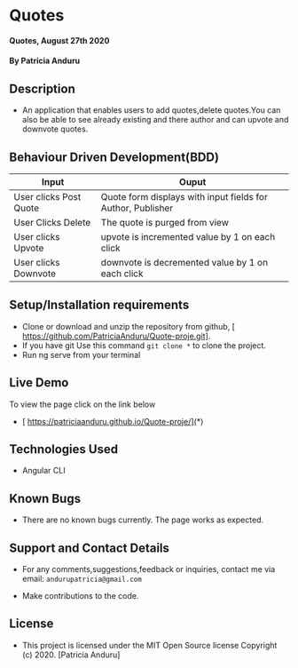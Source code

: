 # Quotes
#### Quotes, August 27th 2020
#### By **Patricia Anduru**

## Description
- An application that enables users to add quotes,delete quotes.You can also be able to see already existing and there author and can upvote and downvote quotes.

## Behaviour Driven Development(BDD)

| Input                        | Ouput                                                                                            |
|--------------------------    |----------------------------------------------------------------------------------------------    |
| User clicks Post  Quote     | Quote form displays with input fields for Author, Publisher                  |
| User Clicks Delete           | The quote is purged from view             |
| User clicks Upvote        |   upvote is incremented value by   1 on each click      |
| User clicks Downvote     | downvote is decremented value by 1 on each click     |

## Setup/Installation requirements

- Clone  or download and unzip the repository from github, [ https://github.com/PatriciaAnduru/Quote-proje.git].
- If you have git Use this command `git clone *` to clone the project.
- Run ng serve from your terminal

## Live Demo
To view the page click on the link below
* [ https://patriciaanduru.github.io/Quote-proje/](*)

## Technologies Used
- Angular CLI

## Known Bugs
- There are no known bugs currently. The page works as expected.

## Support and Contact Details
- For any comments,suggestions,feedback or inquiries, contact me via email: `andurupatricia@gmail.com`


- Make contributions to the code.

## License
- This project is licensed under the MIT Open Source license Copyright (c) 2020. [Patricia Anduru]
